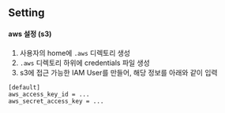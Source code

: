 ## Setting
#### aws 설정 (s3)
1. 사용자의 home에 `.aws` 디렉토리 생성
2. `.aws` 디렉토리 하위에 credentials 파일 생성
3. s3에 접근 가능한 IAM User를 만들어, 해당 정보를 아래와 같이 입력
```
[default]
aws_access_key_id = ...
aws_secret_access_key = ...
```